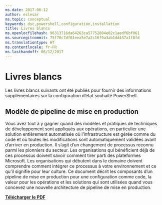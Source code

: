 ```yaml
---
ms.date: 2017-06-12
author: eslesar
ms.topic: conceptual
keywords: dsc,powershell,configuration,installation
title: Livres blancs
ms.openlocfilehash: 96313716da64263ca57752804e02c1aedf6bf061
ms.sourcegitcommit: 75f70c7df01eea5e7a2c16f9a3ab1dd437a1f8fd
ms.translationtype: HT
ms.contentlocale: fr-FR
ms.lasthandoff: 06/12/2017
---
```

<a id="whitepapers" class="xliff"></a>
# Livres blancs

Les livres blancs suivants ont été publiés pour fournir des informations supplémentaires sur la configuration d’état souhaité PowerShell.

<a id="the-release-pipeline-model" class="xliff"></a>
## Modèle de pipeline de mise en production
Vous avez tout à y gagner quand des modèles et pratiques de techniques de développement sont appliqués aux opérations, en particulier une solution entièrement automatisée où l’infrastructure est gérée comme du code et où toutes les modifications sont automatiquement validées avant d’arriver en production. Il s’agit d’un changement de processus reconnu parmi les pionniers du secteur. Les organisations qui bénéficient déjà de ces processus doivent savoir comment tirer parti des plateformes Microsoft. Les organisations qui débutent dans le domaine doivent comprendre comment intégrer ce processus à votre environnement et ce qu’il signifie pour leur culture. Ce document décrit les composants d’un pipeline de mise en production pour une configuration comme code, la valeur pour les opérations et les solutions qui sont utilisées quand vous concevez une nouvelle architecture de pipeline de mise en production. 

**[Télécharger le PDF](http://aka.ms/thereleasepipelinemodelpdf)**

